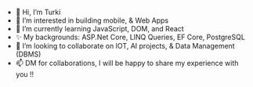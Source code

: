 - 👋 Hi, I’m Turki
- 👀 I’m interested in building mobile, & Web Apps
- 🌱 I’m currently learning JavaScript, DOM, and React
- ✨ My backgrounds: ASP.Net Core, LINQ Queries, EF Core, PostgreSQL
- 💞️ I’m looking to collaborate on IOT, AI projects, & Data Management (DBMS)
- 📫 DM for collaborations, I will be happy to share my experience with you !!
  

<!---
Turkiano/Turkiano is a ✨ special ✨ repository because its `README.md` (this file) appears on your GitHub profile.
You can click the Preview link to take a look at your changes.
--->
